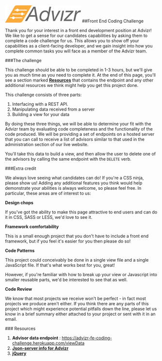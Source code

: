 ![Advizr](img/logo-hires-color.png?raw=true)
##Front End Coding Challenge 

Thank you for your interest in a front end development position 
at Advizr!  We like to get a sense for our candidates capabilities
by asking them to complete a code challenge for us.  This allows
you to show off your capabilities as a client-facing developer,
and we gain insight into how you complete common tasks you will
face as a member of the Advizr team.
 
###The challenge
 
This challenge should be able to be completed in 1-3 hours, but
we'll give you as much time as you need to complete it. At the
end of this page, you'll see a section marked **[Resources](#resources)**
that contains the endpoint and any other additional resources we
think might help you get this project done.

This challenge consists of three parts:
 
1. Interfacing with a REST API.
1. Manipulating data received from a server
1. Building a view for your data
 
By doing these three things, we will be able to determine your 
fit with the Advizr team by evaluating code completeness and the
functionality of the code produced.  We will be providing
a set of endpoints on a hosted server that you can call to 
receive a list of advisors similar to that used in the
administration section of our live website.

You'll take this data to build a view, and then allow the user
to delete one of the advisors by calling the same endpoint
with the `DELETE` verb.
 
###Extra credit
 
We always love seeing what candidates can do! If you're a CSS
ninja, please show us! Adding any additional features you think
would help demonstrate your abilities is always welcome, 
so please feel free.  In particular, these areas are of interest
to us:
 
 **Design chops**
   
   If you've got the ability to make this page attractive to
   end users and can do it in CSS, SASS or LESS, we'd love to see it.
 
 **Framework comfortability**
  
   This is a small enough project that you don't have to include
   a front end framework, but if you feel it's easier for you then please do so!
 
 **Code Patterns**
   
   This project could conceivably be done in a single view file
   and a single JavaScript file.  If that's what works best for you,
   great!
   
   However, if you're familiar with how to break up your view or
   Javascript into smaller reusable parts, we'd be interested
   to see that as well.
   
 **Code Review**
 
   We know that most projects we receive won't be perfect - in
   fact most projects we produce aren't either.  If you think
   there are any parts of this project which might experience
   potential pitfalls down the line, please let us know in a
   brief summary either attached to your project or sent with
   it in an email.
   
###<a name="resources"></a> Resources
 
 1. **Advisor data endpoint** : https://advizr-fe-coding-challenge.herokuapp.com/viewData
 1. **[Json-server info for Advizr](https://advizr-fe-coding-challenge.herokuapp.com/)** 
 1. **[jQuery](https://code.jquery.com/jquery-3.1.0.slim.min.js)**
    
